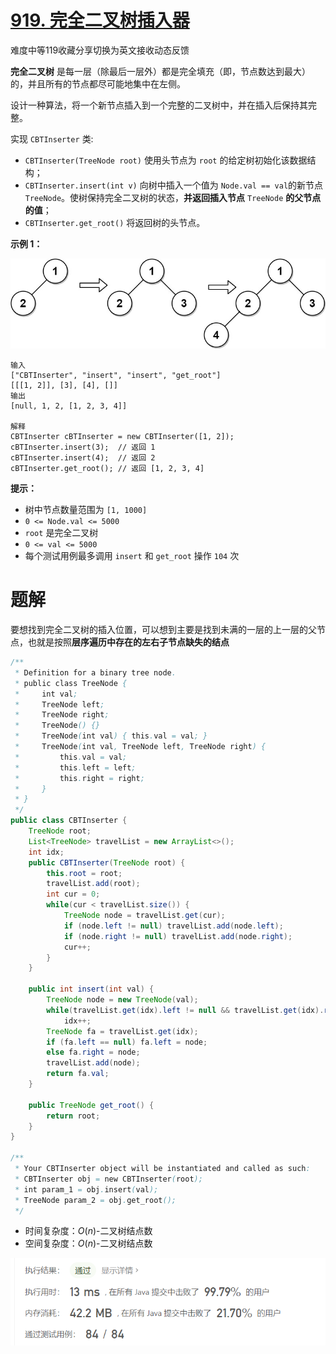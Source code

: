 # [919. 完全二叉树插入器](https://leetcode.cn/problems/complete-binary-tree-inserter/)

难度中等119收藏分享切换为英文接收动态反馈

**完全二叉树** 是每一层（除最后一层外）都是完全填充（即，节点数达到最大）的，并且所有的节点都尽可能地集中在左侧。

设计一种算法，将一个新节点插入到一个完整的二叉树中，并在插入后保持其完整。

实现 `CBTInserter` 类:

- `CBTInserter(TreeNode root)` 使用头节点为 `root` 的给定树初始化该数据结构；
- `CBTInserter.insert(int v)` 向树中插入一个值为 `Node.val == val`的新节点 `TreeNode`。使树保持完全二叉树的状态，**并返回插入节点** `TreeNode` **的父节点的值**；
- `CBTInserter.get_root()` 将返回树的头节点。

**示例 1：**

![img](imgs/lc-treeinsert.jpg)

```
输入
["CBTInserter", "insert", "insert", "get_root"]
[[[1, 2]], [3], [4], []]
输出
[null, 1, 2, [1, 2, 3, 4]]

解释
CBTInserter cBTInserter = new CBTInserter([1, 2]);
cBTInserter.insert(3);  // 返回 1
cBTInserter.insert(4);  // 返回 2
cBTInserter.get_root(); // 返回 [1, 2, 3, 4]
```

**提示：**

- 树中节点数量范围为 `[1, 1000]` 
- `0 <= Node.val <= 5000`
- `root` 是完全二叉树
- `0 <= val <= 5000` 
- 每个测试用例最多调用 `insert` 和 `get_root` 操作 `104` 次

# 题解

要想找到完全二叉树的插入位置，可以想到主要是找到未满的一层的上一层的父节点，也就是按照**层序遍历中存在的左右子节点缺失的结点**

```java
/**
 * Definition for a binary tree node.
 * public class TreeNode {
 *     int val;
 *     TreeNode left;
 *     TreeNode right;
 *     TreeNode() {}
 *     TreeNode(int val) { this.val = val; }
 *     TreeNode(int val, TreeNode left, TreeNode right) {
 *         this.val = val;
 *         this.left = left;
 *         this.right = right;
 *     }
 * }
 */
public class CBTInserter {
    TreeNode root;
    List<TreeNode> travelList = new ArrayList<>();
    int idx;
    public CBTInserter(TreeNode root) {
        this.root = root;
        travelList.add(root);
        int cur = 0;
        while(cur < travelList.size()) {
            TreeNode node = travelList.get(cur);
            if (node.left != null) travelList.add(node.left);
            if (node.right != null) travelList.add(node.right);
            cur++;
        }
    }

    public int insert(int val) {
        TreeNode node = new TreeNode(val);
        while(travelList.get(idx).left != null && travelList.get(idx).right != null)
            idx++;
        TreeNode fa = travelList.get(idx);
        if (fa.left == null) fa.left = node;
        else fa.right = node;
        travelList.add(node);
        return fa.val;
    }

    public TreeNode get_root() {
        return root;
    }
}

/**
 * Your CBTInserter object will be instantiated and called as such:
 * CBTInserter obj = new CBTInserter(root);
 * int param_1 = obj.insert(val);
 * TreeNode param_2 = obj.get_root();
 */
```

* 时间复杂度：$O(n)$-二叉树结点数
* 空间复杂度：$O(n)$-二叉树结点数

![image-20220725153418499](imgs/image-20220725153418499.png)
